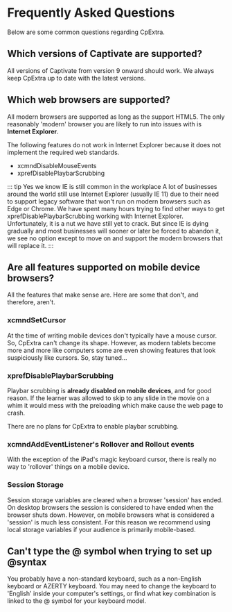 # Frequently Asked Questions

Below are some common questions regarding CpExtra.

## Which versions of Captivate are supported?
All versions of Captivate from version 9 onward should work. We always keep CpExtra up to date with the latest versions.

## Which web browsers are supported?
All modern browsers are supported as long as the support HTML5. The only reasonably 'modern' browser you are likely to run into issues with is **Internet Explorer**.

The following features do not work in Internet Explorer because it does not implement the required web standards.

- xcmndDisableMouseEvents
- xprefDisablePlaybarScrubbing

::: tip Yes we know IE is still common in the workplace
A lot of businesses around the world still use Internet Explorer (usually IE 11) due to their need to support legacy software that won't run on modern browsers such as Edge or Chrome. We have spent many hours trying to find other ways to get xprefDisablePlaybarScrubbing working with Internet Explorer. Unfortunately, it is a nut we have still yet to crack.  But since IE is dying gradually and most businesses will sooner or later be forced to abandon it, we see no option except to move on and support the modern browsers that will replace it.
:::

## Are all features supported on mobile device browsers?
All the features that make sense are. Here are some that don't, and therefore, aren't.

### xcmndSetCursor
At the time of writing mobile devices don't typically have a mouse cursor. So, CpExtra can't change its shape. However, as modern tablets become more and more like computers some are even showing features that look suspiciously like cursors. So, stay tuned...

### xprefDisablePlaybarScrubbing
Playbar scrubbing is **already disabled on mobile devices**, and for good reason. If the learner was allowed to skip to any slide in the movie on a whim it would mess with the preloading which make cause the web page to crash.

There are no plans for CpExtra to enable playbar scrubbing.

### xcmndAddEventListener's Rollover and Rollout events
With the exception of the iPad's magic keyboard cursor, there is really no way to 'rollover' things on a mobile device.  

### Session Storage
Session storage variables are cleared when a browser 'session' has ended. On desktop browsers the session is considered to have ended when the browser shuts down. However, on mobile browsers what is considered a 'session' is much less consistent. For this reason we recommend using local storage variables if your audience is primarily mobile-based.

## Can't type the @ symbol when trying to set up @syntax
You probably have a non-standard keyboard, such as a non-English keyboard or AZERTY keyboard. You may need to change the keyboard to 'English' inside your computer's settings, or find what key combination is linked to the @ symbol for your keyboard model.

